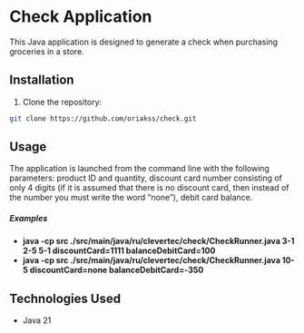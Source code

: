 # Check Application

This Java application is designed to generate a check when purchasing groceries in a store.

## Installation

1. Clone the repository:
```bash
git clone https://github.com/oriakss/check.git
```

## Usage

The application is launched from the command line with the following parameters: product ID and quantity, discount card number consisting of only 4 digits (if it is assumed that there is no discount card, then instead of the number you must write the word “none”), debit card balance.

##### Examples
- **java -cp src ./src/main/java/ru/clevertec/check/CheckRunner.java 3-1 2-5 5-1 discountCard=1111 balanceDebitCard=100**
- **java -cp src ./src/main/java/ru/clevertec/check/CheckRunner.java 10-5 discountCard=none balanceDebitCard=-350**

## Technologies Used

- Java 21
